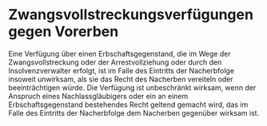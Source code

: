 # Zwangsvollstreckungsverfügungen gegen Vorerben

Eine Verfügung über einen Erbschaftsgegenstand, die im Wege der Zwangsvollstreckung oder der Arrestvollziehung oder durch den Insolvenzverwalter erfolgt, ist im Falle des Eintritts der Nacherbfolge insoweit unwirksam, als sie das Recht des Nacherben vereiteln oder beeinträchtigen würde. Die Verfügung ist unbeschränkt wirksam, wenn der Anspruch eines Nachlassgläubigers oder ein an einem Erbschaftsgegenstand bestehendes Recht geltend gemacht wird, das im Falle des Eintritts der Nacherbfolge dem Nacherben gegenüber wirksam ist.